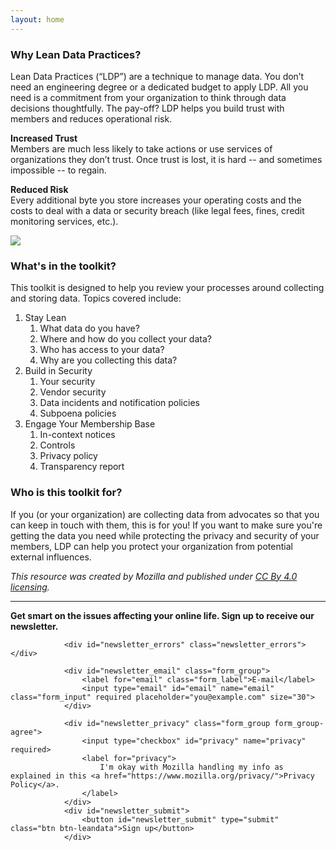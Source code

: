```yaml
---
layout: home
---
```


### Why Lean Data Practices?

Lean Data Practices (“LDP”) are a technique to manage data.  You don’t need an engineering degree or a dedicated budget to apply LDP.  All you need is a commitment from your organization to think through data decisions thoughtfully.  The pay-off? LDP helps you build trust with members and reduces operational risk.  

**Increased Trust**<br/>
Members are much less likely to take actions or use services of organizations they don’t trust. Once trust is lost, it is hard -- and sometimes impossible -- to regain.

**Reduced Risk**<br/>
Every additional byte you store increases your operating costs and the costs to deal with a data or security breach (like legal fees, fines, credit monitoring services, etc.).

![](/leadership-training/img/mozfest.jpeg)

### What's in the toolkit?
This toolkit is designed to help you review your processes around collecting and storing data. Topics covered include:
1. Stay Lean
    1. What data do you have?
    2. Where and how do you collect your data?
    3. Who has access to your data?
    4. Why are you collecting this data?
2. Build in Security
    1. Your security
    2. Vendor security
    3. Data incidents and notification policies
    4. Subpoena policies
3. Engage Your Membership Base
    1. In-context notices
    2. Controls
    3. Privacy policy
    4. Transparency report

### Who is this toolkit for?
<p>If you (or your organization) are collecting data from advocates so that you can keep in touch with them, this is for you! If you want to make sure you're getting the data you need while protecting the privacy and security of your members, LDP can help you protect your organization from potential external influences.</p>



_This resource was created by Mozilla and published under [CC By 4.0 licensing](https://creativecommons.org/licenses/by/4.0/)._

---
**Get smart on the issues affecting your online life. Sign up to receive our newsletter.**

 <form id="newsletter_form" name="newsletter_form" action="https://www.mozilla.org/en-US/newsletter/" method="post">
                <input type="hidden" id="fmt" name="fmt" value="H">
                <input type="hidden" id="newsletters" name="newsletters" value="mozilla-and-you">

                <div id="newsletter_errors" class="newsletter_errors"></div>

                <div id="newsletter_email" class="form_group">
                    <label for="email" class="form_label">E-mail</label>
                    <input type="email" id="email" name="email" class="form_input" required placeholder="you@example.com" size="30">
                </div>

                <div id="newsletter_privacy" class="form_group form_group-agree">
                    <input type="checkbox" id="privacy" name="privacy" required>
                    <label for="privacy">
                        I'm okay with Mozilla handling my info as explained in this <a href="https://www.mozilla.org/privacy/">Privacy Policy</a>.
                    </label>
                </div>
                <div id="newsletter_submit">
                    <button id="newsletter_submit" type="submit" class="btn btn-leandata">Sign up</button>
                </div>
</form>
<script src="basket-client.js"></script>

